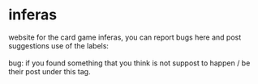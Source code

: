 # inferas
website for the card game inferas, you can report bugs here and post suggestions
use of the labels:<br/>                                                                                                             
bug: if you found something that you think is not suppost to happen / be their post under this tag.

